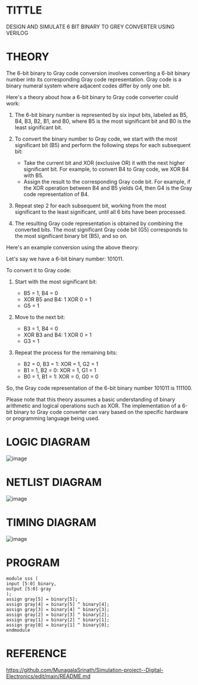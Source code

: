 # TITTLE
DESIGN AND SIMULATE 6 BIT BINARY TO GREY CONVERTER USING VERILOG

# THEORY
The 6-bit binary to Gray code conversion involves converting a 6-bit binary number into its corresponding Gray code representation. Gray code is a binary numeral system where adjacent codes differ by only one bit.

Here's a theory about how a 6-bit binary to Gray code converter could work:

1. The 6-bit binary number is represented by six input bits, labeled as B5, B4, B3, B2, B1, and B0, where B5 is the most significant bit and B0 is the least significant bit.

2. To convert the binary number to Gray code, we start with the most significant bit (B5) and perform the following steps for each subsequent bit:

   - Take the current bit and XOR (exclusive OR) it with the next higher significant bit. For example, to convert B4 to Gray code, we XOR B4 with B5.
   - Assign the result to the corresponding Gray code bit. For example, if the XOR operation between B4 and B5 yields G4, then G4 is the Gray code representation of B4.

3. Repeat step 2 for each subsequent bit, working from the most significant to the least significant, until all 6 bits have been processed.

4. The resulting Gray code representation is obtained by combining the converted bits. The most significant Gray code bit (G5) corresponds to the most significant binary bit (B5), and so on.

Here's an example conversion using the above theory:

Let's say we have a 6-bit binary number: 101011.

To convert it to Gray code:

1. Start with the most significant bit:
   - B5 = 1, B4 = 0
   - XOR B5 and B4: 1 XOR 0 = 1
   - G5 = 1

2. Move to the next bit:
   - B3 = 1, B4 = 0
   - XOR B3 and B4: 1 XOR 0 = 1
   - G3 = 1

3. Repeat the process for the remaining bits:
   - B2 = 0, B3 = 1: XOR = 1, G2 = 1
   - B1 = 1, B2 = 0: XOR = 1, G1 = 1
   - B0 = 1, B1 = 1: XOR = 0, G0 = 0

So, the Gray code representation of the 6-bit binary number 101011 is 111100.

Please note that this theory assumes a basic understanding of binary arithmetic and logical operations such as XOR. The implementation of a 6-bit binary to Gray code converter can vary based on the specific hardware or programming language being used.

# LOGIC DIAGRAM
![image](https://github.com/MunagalaSrinath/Simulation-project--Digital-Electronics/assets/118678482/1ba19bfc-7d2e-48db-ba87-d64d23522d38)


# NETLIST DIAGRAM
![image](https://github.com/MunagalaSrinath/Simulation-project--Digital-Electronics/assets/118678482/7b6bb79d-f8f5-41cf-a1bf-a47491786605)

# TIMING DIAGRAM
![image](https://github.com/MunagalaSrinath/Simulation-project--Digital-Electronics/assets/118678482/613de96b-8c60-4cf5-9f53-71e2c55014eb)


# PROGRAM
```
module sss (
input [5:0] binary,
output [5:0] gray
);
assign gray[5] = binary[5];
assign gray[4] = binary[5] ^ binary[4];
assign gray[3] = binary[4] ^ binary[3];
assign gray[2] = binary[3] ^ binary[2];
assign gray[1] = binary[2] ^ binary[1];
assign gray[0] = binary[1] ^ binary[0];
endmodule
```


# REFERENCE
https://github.com/MunagalaSrinath/Simulation-project--Digital-Electronics/edit/main/README.md

